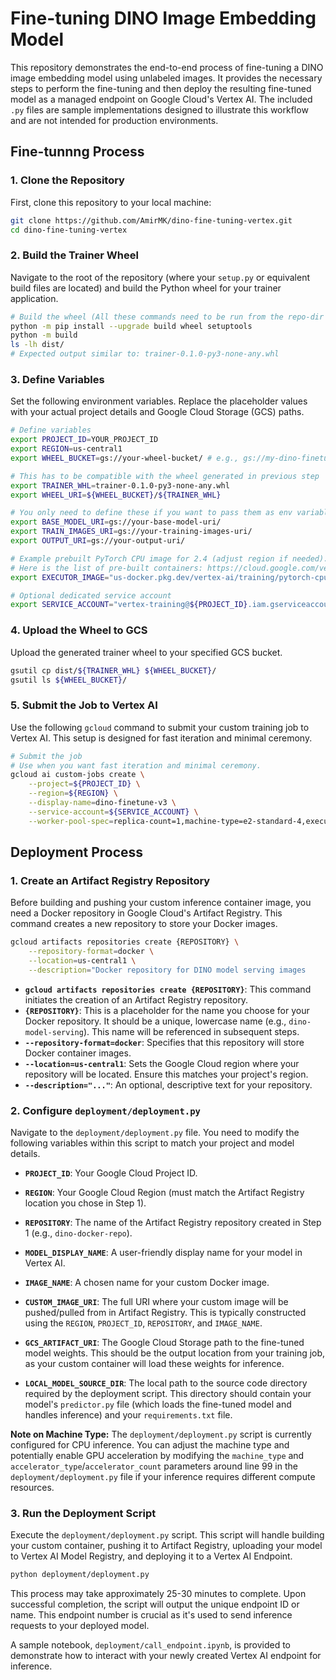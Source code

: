 # Fine-tuning DINO Image Embedding Model

This repository demonstrates the end-to-end process of fine-tuning a DINO image embedding model using unlabeled images. It provides the necessary steps to perform the fine-tuning and then deploy the resulting fine-tuned model as a managed endpoint on Google Cloud's Vertex AI. The included `.py` files are sample implementations designed to illustrate this workflow and are not intended for production environments.

## Fine-tunnng Process

### 1. Clone the Repository

First, clone this repository to your local machine:

```bash
git clone https://github.com/AmirMK/dino-fine-tuning-vertex.git
cd dino-fine-tuning-vertex
```


### 2. Build the Trainer Wheel

Navigate to the root of the repository (where your `setup.py` or equivalent build files are located) and build the Python wheel for your trainer application.

```bash
# Build the wheel (All these commands need to be run from the repo-dir where all the files are in)
python -m pip install --upgrade build wheel setuptools
python -m build
ls -lh dist/
# Expected output similar to: trainer-0.1.0-py3-none-any.whl
```
### 3. Define Variables

Set the following environment variables. Replace the placeholder values with your actual project details and Google Cloud Storage (GCS) paths.

```bash
# Define variables
export PROJECT_ID=YOUR_PROJECT_ID
export REGION=us-central1
export WHEEL_BUCKET=gs://your-wheel-bucket/ # e.g., gs://my-dino-finetune-bucket/wheels/

# This has to be compatible with the wheel generated in previous step
export TRAINER_WHL=trainer-0.1.0-py3-none-any.whl 
export WHEEL_URI=${WHEEL_BUCKET}/${TRAINER_WHL}

# You only need to define these if you want to pass them as env variables to the custom job.
export BASE_MODEL_URI=gs://your-base-model-uri/
export TRAIN_IMAGES_URI=gs://your-training-images-uri/
export OUTPUT_URI=gs://your-output-uri/

# Example prebuilt PyTorch CPU image for 2.4 (adjust region if needed).
# Here is the list of pre-built containers: https://cloud.google.com/vertex-ai/docs/training/create-custom-container#pre-built
export EXECUTOR_IMAGE="us-docker.pkg.dev/vertex-ai/training/pytorch-cpu.2-4:latest"

# Optional dedicated service account
export SERVICE_ACCOUNT="vertex-training@${PROJECT_ID}.iam.gserviceaccount.com"
```
### 4. Upload the Wheel to GCS

Upload the generated trainer wheel to your specified GCS bucket.

```bash
gsutil cp dist/${TRAINER_WHL} ${WHEEL_BUCKET}/
gsutil ls ${WHEEL_BUCKET}/
```

### 5. Submit the Job to Vertex AI

Use the following `gcloud` command to submit your custom training job to Vertex AI. This setup is designed for fast iteration and minimal ceremony.

```bash
# Submit the job
# Use when you want fast iteration and minimal ceremony.
gcloud ai custom-jobs create \
    --project=${PROJECT_ID} \
    --region=${REGION} \
    --display-name=dino-finetune-v3 \
    --service-account=${SERVICE_ACCOUNT} \
    --worker-pool-spec=replica-count=1,machine-type=e2-standard-4,executor-image-uri=${EXECUTOR_IMAGE},python-module=trainer.task,package-uris=${WHEEL_URI}
```

## Deployment Process

### 1. Create an Artifact Registry Repository

Before building and pushing your custom inference container image, you need a Docker repository in Google Cloud's Artifact Registry. This command creates a new repository to store your Docker images.

```bash
gcloud artifacts repositories create {REPOSITORY} \
    --repository-format=docker \
    --location=us-central1 \
    --description="Docker repository for DINO model serving images
```

*   **`gcloud artifacts repositories create {REPOSITORY}`**: This command initiates the creation of an Artifact Registry repository.
*   **`{REPOSITORY}`**: This is a placeholder for the name you choose for your Docker repository. It should be a unique, lowercase name (e.g., `dino-model-serving`). This name will be referenced in subsequent steps.
*   **`--repository-format=docker`**: Specifies that this repository will store Docker container images.
*   **`--location=us-central1`**: Sets the Google Cloud region where your repository will be located. Ensure this matches your project's region.
*   **`--description="..."`**: An optional, descriptive text for your repository.

### 2. Configure `deployment/deployment.py`

Navigate to the `deployment/deployment.py` file. You need to modify the following variables within this script to match your project and model details.


*   **`PROJECT_ID`**: Your Google Cloud Project ID.
*   **`REGION`**: Your Google Cloud Region (must match the Artifact Registry location you chose in Step 1).
*   **`REPOSITORY`**: The name of the Artifact Registry repository created in Step 1 (e.g., `dino-docker-repo`).

*   **`MODEL_DISPLAY_NAME`**: A user-friendly display name for your model in Vertex AI.
*   **`IMAGE_NAME`**: A chosen name for your custom Docker image.
*   **`CUSTOM_IMAGE_URI`**: The full URI where your custom image will be pushed/pulled from in Artifact Registry. This is typically constructed using the `REGION`, `PROJECT_ID`, `REPOSITORY`, and `IMAGE_NAME`.
*   **`GCS_ARTIFACT_URI`**: The Google Cloud Storage path to the fine-tuned model weights. This should be the output location from your training job, as your custom container will load these weights for inference.
*   **`LOCAL_MODEL_SOURCE_DIR`**: The local path to the source code directory required by the deployment script. This directory should contain your model's `predictor.py` file (which loads the fine-tuned model and handles inference) and your `requirements.txt` file.

**Note on Machine Type:** The `deployment/deployment.py` script is currently configured for CPU inference. You can adjust the machine type and potentially enable GPU acceleration by modifying the `machine_type` and `accelerator_type`/`accelerator_count` parameters around line 99 in the `deployment/deployment.py` file if your inference requires different compute resources.

### 3. Run the Deployment Script

Execute the `deployment/deployment.py` script. This script will handle building your custom container, pushing it to Artifact Registry, uploading your model to Vertex AI Model Registry, and deploying it to a Vertex AI Endpoint.

```bash
python deployment/deployment.py
```

This process may take approximately 25-30 minutes to complete. Upon successful completion, the script will output the unique endpoint ID or name. This endpoint number is crucial as it's used to send inference requests to your deployed model.

A sample notebook, `deployment/call_endpoint.ipynb`, is provided to demonstrate how to interact with your newly created Vertex AI endpoint for inference.
